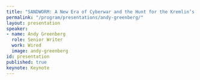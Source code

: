 ```yaml
---
title: "SANDWORM: A New Era of Cyberwar and the Hunt for the Kremlin’s Most Dangerous Hackers"
permalink: "/program/presentations/andy-greenberg/"
layout: presentation
speaker:
- name: Andy Greenberg
  role: Senior Writer
  work: Wired
  image: andy-greenberg
id: presentation
published: true
keynote: Keynote
---
```


